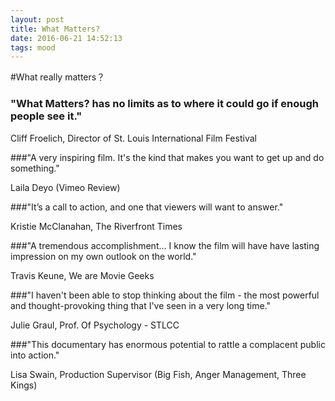 ```yaml
---
layout: post
title: What Matters?
date: 2016-06-21 14:52:13
tags: mood
---
```

#What really matters？
### "What Matters? has no limits as to where it could go if enough people see it."

Cliff Froelich, Director of St. Louis International Film Festival

###"A very inspiring film. It's the kind that makes you want to get up and do something."

Laila Deyo (Vimeo Review)

###"It’s a call to action, and one that viewers will want to answer."

Kristie McClanahan, The Riverfront Times

###"A tremendous accomplishment… I know the film will have have lasting impression on my own outlook on the world."

Travis Keune, We are Movie Geeks

###"I haven't been able to stop thinking about the film - the most powerful and thought-provoking thing that I've seen in a very long time."

Julie Graul, Prof. Of Psychology - STLCC

###"This documentary has enormous potential to rattle a complacent public into action."

Lisa Swain, Production Supervisor (Big Fish, Anger Management, Three Kings)